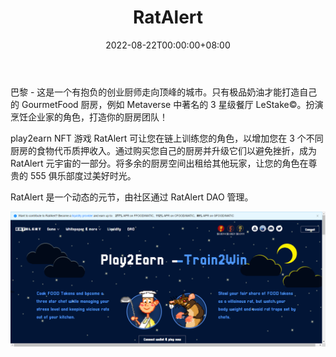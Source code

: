 ﻿---
title: "RatAlert"
description: "在 play2earn 游戏 RatAlert 中扮演烹饪企业家的角色并训练您的厨师和老鼠厨房团队，以最大限度地提高您的食物代币收入！"
date: 2022-08-22T00:00:00+08:00
lastmod: 2022-08-22T00:00:00+08:00
draft: false
authors: ["浮尘"]
featuredImage: "ratalert.png"
tags: ["NFT Games","RatAlert"]
categories: ["nfts"]
nfts: ["NFT Games"]
blockchain: "Polygon"
website: "https://ratalert.com/"
twitter: "https://twitter.com/RatAlertNFT"
discord: "https://discord.com/invite/RatAlert"
telegram: ""
github: "https://github.com/ratalert"
youtube: ""
twitch: ""
facebook: ""
instagram: ""
reddit: ""
medium: "https://ratalert.medium.com/"
steam: ""
gitbook: ""
googleplay: ""
appstore: ""
status: "Live"
weight: 
lightgallery: true
toc: true
pinned: false
recommend: false
recommend1: false
---
巴黎 - 这是一个有抱负的创业厨师走向顶峰的城市。只有极品奶油才能打造自己的 GourmetFood 厨房，例如 Metaverse 中著名的 3 星级餐厅 LeStake©。扮演烹饪企业家的角色，打造你的厨房团队！

play2earn NFT 游戏 RatAlert 可让您在链上训练您的角色，以增加您在 3 个不同厨房的食物代币质押收入。通过购买您自己的厨房并升级它们以避免挫折，成为 RatAlert 元宇宙的一部分。将多余的厨房空间出租给其他玩家，让您的角色在尊贵的 555 俱乐部度过美好时光。

RatAlert 是一个动态的元节，由社区通过 RatAlert DAO 管理。

![49846122331](49846122331.png)